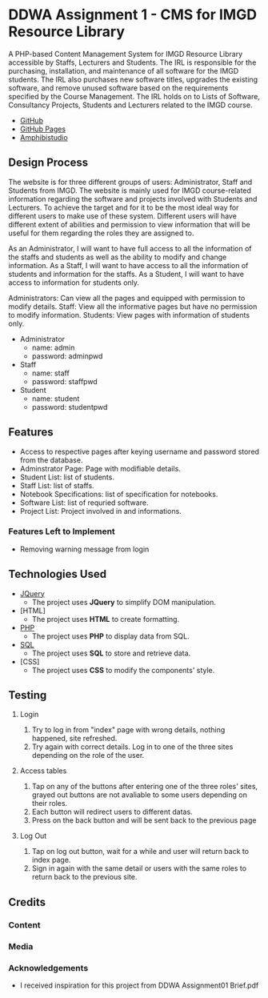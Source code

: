 # DDWA Assignment 1 - CMS for IMGD Resource Library

A PHP-based Content Management System for IMGD Resource Library accessible by Staffs, Lecturers and Students. The IRL is responsible for the purchasing, installation, and maintenance of all software for the IMGD students. The IRL also purchases new software titles, upgrades the existing software, and remove unused software based on the requirements specified by the Course Management. The IRL holds on to Lists of Software, Consultancy Projects, Students and Lecturers related to the IMGD course.

- [GitHub](https://github.com/osshiya/DDWA-Assignment-1.git)
- [GitHub Pages](https://osshiya.github.io/DDWA-Assignment-1/)
- [Amphibistudio](https://student.amphibistudio.sg/10187403A/DDWA/DDWA-Assg01-S10187403A-OngShiYa/)

## Design Process
The website is for three different groups of users: Administrator, Staff and Students from IMGD. The website is mainly used for IMGD course-related information regarding the software and projects involved with Students and Lecturers. To achieve the target and for it to be the most ideal way for different users to make use of these system. Different users will have different extent of abilities and permission to view information that will be useful for them regarding the roles they are assigned to.

As an Administrator, I will want to have full access to all the information of the staffs and students as well as the ability to modify and change information. 
As a Staff, I will want to have access to all the information of students and information for the staffs. 
As a Student, I will want to have access to information for students only.


Administrators: Can view all the pages and equipped with permission to modify details. 
Staff: View all the informative pages but have no permission to modify information. 
Students: View pages with information of students only.

- Administrator
    - name: admin
    - password: adminpwd
- Staff
    - name: staff
    - password: staffpwd
-  Student
    - name: student
    - password: studentpwd

## Features
- Access to respective pages after keying username and password stored from the database.
- Adminstrator Page: Page with modifiable details.
- Student List: list of students.
- Staff List: list of staffs.
- Notebook Specifications: list of specification for notebooks.
- Software List: list of requried software.
- Project List: Project involved in and informations.
 

### Features Left to Implement
- Removing warning message from login

## Technologies Used
- [JQuery](https://jquery.com)
    - The project uses **JQuery** to simplify DOM manipulation.
- [HTML]
    - The project uses **HTML** to create formatting.
- [PHP](https://www.php.net/)
    - The project uses **PHP** to display data from SQL.
- [SQL](https://www.mysql.com/)
   - The project uses **SQL** to store and retrieve data.
- [CSS]
    - The project uses **CSS** to modify the components' style.


## Testing
1. Login
    1. Try to log in from "index" page with wrong details, nothing happened, site refreshed.
    2. Try again with correct details. Log in to one of the three sites depending on the role of the user.

2. Access tables
    1. Tap on any of the buttons after entering one of the three roles' sites, grayed out buttons are not avaliable to some users depending on their roles.
    2. Each button will redirect users to different datas.
    3. Press on the back button and will be sent back to the previous page

3. Log Out
    1. Tap on log out button, wait for a while and user will return back to index page. 
    2. Sign in again with the same detail or users with the same roles to return back to the previous site. 

## Credits

### Content

### Media

### Acknowledgements
- I received inspiration for this project from DDWA Assignment01 Brief.pdf
